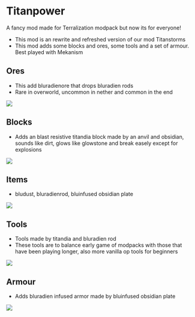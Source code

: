 # Titanpower
A fancy mod made for Terralization modpack but now its for everyone!
+ This mod is an rewrite and refreshed version of our mod Titanstorms
+ This mod adds some blocks and ores, some tools and a set of armour. Best played with Mekanism

## Ores
+ This add bluradienore that drops bluradien rods
+ Rare in overworld, uncommon in nether and common in the end


![](https://files.thorfusion.com/images/titanpower/ores.PNG)

## Blocks

+ Adds an blast resistive titandia block made by an anvil and obsidian, sounds like dirt, glows like glowstone and break easely except for explosions

![](https://files.thorfusion.com/images/titanpower/blocks.PNG)

## Items

+ bludust, bluradienrod, bluinfused obsidian plate

![](https://files.thorfusion.com/images/titanpower/items.PNG)

## Tools

+ Tools made by titandia and bluradien rod
+ These tools are to balance early game of modpacks with those that have been playing longer, also more vanilla op tools for beginners

![](https://files.thorfusion.com/images/titanpower/tools.PNG)

## Armour

+ Adds bluradien infused armor made by bluinfused obsidian plate

![](https://files.thorfusion.com/images/titanpower/armour.PNG)

